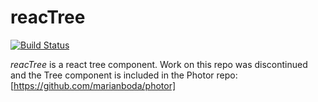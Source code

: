 reacTree
====
[![Build Status](https://travis-ci.org/marianboda/reacTree.svg?branch=master)](https://travis-ci.org/marianboda/reacTree "Check this project's build status on TravisCI")


*reacTree* is a react tree component. Work on this repo was discontinued and the Tree component is included in the Photor repo: [https://github.com/marianboda/photor]
